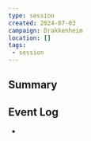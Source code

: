 ```yaml
---
type: session
created: 2024-07-03
campaign: Drakkenheim
location: []
tags:
 - session
---
```



## Summary

## Event Log

- 



